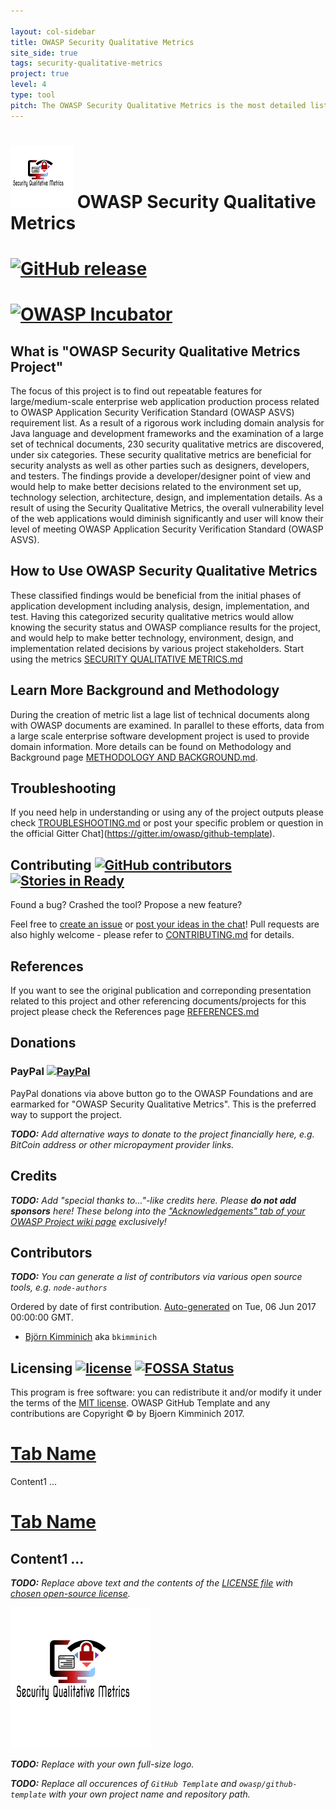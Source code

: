 ```yaml
---

layout: col-sidebar
title: OWASP Security Qualitative Metrics
site_side: true
tags: security-qualitative-metrics
project: true
level: 4
type: tool
pitch: The OWASP Security Qualitative Metrics is the most detailed list of metrics which evaluate security level of web projects. It shows the level of coverage of OWASP ASVS. 
---
```




# ![Project Logo](images/logo_100px.png) OWASP Security Qualitative Metrics 


# [![GitHub release](https://img.shields.io/github/release/owasp/github-template.svg)](https://github.com/owasp/github-template/releases/latest)

# [![OWASP Incubator](https://img.shields.io/badge/owasp-incubator-blue.svg)](https://www.owasp.org/index.php/OWASP_Project_Inventory#tab=Incubator_Projects)


## What is "OWASP Security Qualitative Metrics Project"
The focus of this project is to find out repeatable features for large/medium-scale enterprise web application production process related to OWASP Application Security Verification Standard (OWASP ASVS) requirement list. As a result of a rigorous work including domain analysis for Java language and development frameworks and the examination of a large set of technical documents, 230 security qualitative metrics are discovered, under six categories. These security qualitative metrics are beneficial for security analysts as well as other parties such as designers, developers, and testers. The findings provide a developer/designer point of view and would help to make better decisions related to the environment set up, technology selection, architecture, design, and implementation details. As a result of using the Security Qualitative Metrics, the overall vulnerability level of the web applications would diminish significantly and user will know their level of meeting OWASP Application Security Verification Standard (OWASP ASVS).

## How to Use OWASP Security Qualitative Metrics

These classified findings would be beneficial from the initial phases of application development including analysis, design, implementation, and test. Having this categorized security qualitative metrics would allow knowing the security status and OWASP compliance results for the project, and would help to make better technology, environment, design, and implementation related decisions by various project stakeholders. Start using the metrics  [SECURITY QUALITATIVE METRICS.md](./SECURITY-QUALITATIVE-METRICS.md) 

## Learn More Background and Methodology
During the creation of metric list a lage list of technical documents along with OWASP documents are examined. In parallel to these efforts, data from a large scale enterprise software development project is used to provide domain information. More details can be found on Methodology and Background page [METHODOLOGY AND BACKGROUND.md](www-project-security-qualitative-metrics/METHODOLOGY-AND-BACKGROUND.md
). 

## Troubleshooting 

If you need help in understanding or using any of the project outputs please check [TROUBLESHOOTING.md](TROUBLESHOOTING.md) or post your specific problem
or question in the official Gitter Chat](https://gitter.im/owasp/github-template).

## Contributing [![GitHub contributors](https://img.shields.io/github/contributors/owasp/github-template.svg)](https://github.com/owasp/github-template/graphs/contributors) [![Stories in Ready](https://badge.waffle.io/owasp/github-template.svg?label=ready&title=Ready)](http://waffle.io/owasp/github-template)

Found a bug? Crashed the tool? Propose a new feature?

Feel free to
[create an issue](https://github.com/owasp/www-project-security-qualitative-metrics/issues) or
[post your ideas in the chat](https://gitter.im/owasp-www-project-security-qualitative-metrics)!
Pull requests are also highly welcome - please refer to [CONTRIBUTING.md](CONTRIBUTING.md) for details.

## References

If you want to see the original publication and correponding presentation related to this project and other referencing documents/projects for this project please check the References page [REFERENCES.md](REFERENCES.md) 

## Donations

### PayPal [![PayPal](https://www.paypalobjects.com/en_US/i/btn/btn_donate_SM.gif)](https://www.paypal.com/cgi-bin/webscr?cmd=_donations&business=paypal%40owasp%2eorg&lc=BM&item_name=OWASP%20GitHub%20Template&item_number=OWASP%20Foundation&no_note=0&currency_code=USD&bn=PP%2dDonationsBF)

PayPal donations via above button go to the OWASP Foundations and are
earmarked for "OWASP Security Qualitative Metrics". This is the preferred way to support
the project.

_**TODO:** Add alternative ways to donate to the project financially
here, e.g. BitCoin address or other micropayment provider links._

## Credits

_**TODO:** Add "special thanks to..."-like credits here. Please **do not
add sponsors** here! These belong into the
["Acknowledgements" tab of your OWASP Project wiki page](https://www.owasp.org/index.php/OWASP_Juice_Shop_Project#tab=Acknowledgements)
exclusively!_

## Contributors

_**TODO:** You can generate a list of contributors via various open
source tools, e.g. `node-authors`_

Ordered by date of first contribution.
[Auto-generated](https://github.com/dtrejo/node-authors) on Tue, 06 Jun
2017 00:00:00 GMT.

- [Björn Kimminich](https://github.com/bkimminich) aka `bkimminich`

## Licensing [![license](https://img.shields.io/github/license/owasp/github-template.svg)](LICENSE) [![FOSSA Status](https://app.fossa.io/api/projects/git%2Bhttps%3A%2F%2Fgithub.com%2Fowasp%2Fgithub-template.svg?type=shield)](https://app.fossa.io/projects/git%2Bhttps%3A%2F%2Fgithub.com%2Fowasp%2Fgithub-template?ref=badge_shield)

This program is free software: you can redistribute it and/or modify it
under the terms of the [MIT license](LICENSE). OWASP GitHub Template and
any contributions are Copyright © by Bjoern Kimminich 2017.


# [Tab Name](#tab/tab-id-1)
Content1 ...
# [Tab Name](#tab/tab-id-2)
Content1 ...
---
_**TODO:** Replace above text and the contents of the
[LICENSE file](LICENSE) with
[chosen open-source license](https://opensource.org/licenses)._

![Project Logo](images/logo.png)

_**TODO:** Replace with your own full-size logo._

_**TODO:** Replace all occurences of `GitHub Template` and
`owasp/github-template` with your own project name and repository path._
